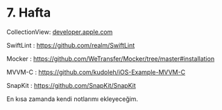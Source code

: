 # 7. Hafta

CollectionView: [developer.apple.com](https://developer.apple.com/documentation/uikit/views_and_controls/collection_views/implementing_modern_collection_views)

SwiftLint : https://github.com/realm/SwiftLint

Mocker : https://github.com/WeTransfer/Mocker/tree/master#installation

MVVM-C : https://github.com/kudoleh/iOS-Example-MVVM-C

SnapKit : https://github.com/SnapKit/SnapKit

En kısa zamanda kendi notlarımı ekleyeceğim.
